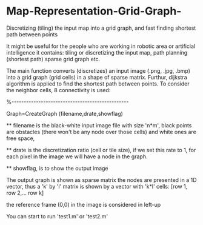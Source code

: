 # Map-Representation-Grid-Graph-

Discretizing (tiling) the input map into a grid graph, and fast finding shortest path between points 

It might be useful for the people who are working in robotic area or artificial intelligence
it contains: tiling or discretizing the input map, path planning (shortest path)
sparse grid graph etc.

 The main function converts (discretizes) an input image (.png, .jpg, .bmp) into a grid
 graph (grid cells) in a shape of sparse matrix. Furthur, dijkstra algorithm is
 applied to find the shortest path between points.
 To consider the neighbor cells, 8 connectivity is used:
 
%------------------------------------------------

 Graph=CreateGraph (filename,drate,showflag)

 ** filename is the black-white input image file with size 'n*m', black
 points are obstacles (there won't be any node over those cells) and white ones are
 free space,

 ** drate is the discretization ratio (cell or tile size), if we set this rate to 1, for each
 pixel in the image we will have a node in the graph.  

 ** showflag, is to show the output image
 
 The output graph is shown as sparse matrix
 the nodes are presented in a 1D vector, thus a 'k' by 'l' matrix is shown by a vector with 'k*l' cells: [row 1, row 2,... row k]
 
 the reference frame (0,0) in the image is considered in left-up
 
 
 You can start to run 'test1.m' or 'test2.m'
 
